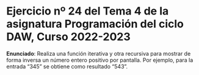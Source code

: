 # Ejercicio nº 24 del Tema 4 de la asignatura Programación del ciclo DAW, Curso 2022-2023
**Enunciado**: Realiza una función iterativa y otra recursiva para mostrar de forma inversa un número entero positivo por pantalla. Por ejemplo, para la entrada “345” se obtiene como resultado “543”.